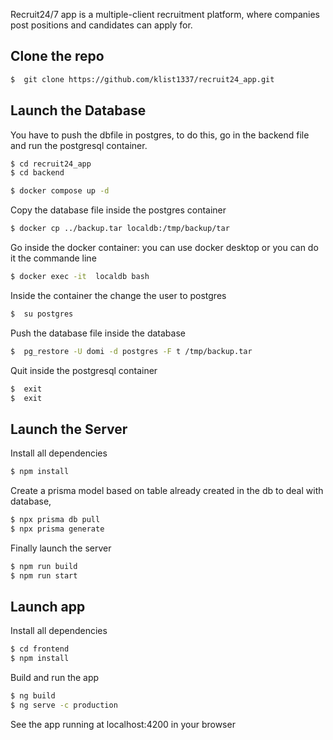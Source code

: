 Recruit24/7 app is  a multiple-client recruitment platform, where companies post positions and candidates can apply for.

## Clone the repo

```bash
$  git clone https://github.com/klist1337/recruit24_app.git
```
## Launch the Database

You have to push the dbfile in postgres, to do this, go in the backend file and
run the postgresql container.
```bash
$ cd recruit24_app
$ cd backend
```
```bash
$ docker compose up -d
```
Copy the database file inside the postgres container 
```bash
$ docker cp ../backup.tar localdb:/tmp/backup/tar
````
Go inside the docker container: you can use docker desktop or you can do it the commande line
```bash
$ docker exec -it  localdb bash
```
Inside the container the change the user to postgres

```bash
$  su postgres
```
Push the database file inside the database 
```bash
$  pg_restore -U domi -d postgres -F t /tmp/backup.tar
```
Quit inside the postgresql container
```bash
$  exit
$  exit
```

## Launch the Server

Install all dependencies

```bash
$ npm install
```
Create a prisma model based on table already created in the db to deal with database,

```bash
$ npx prisma db pull
$ npx prisma generate
```
Finally launch the server 

```bash
$ npm run build
$ npm run start 
```


## Launch app

Install all dependencies
```bash
$ cd frontend
$ npm install
```
Build and run the app
```bash
$ ng build
$ ng serve -c production
```
See the app running at localhost:4200 in your browser

